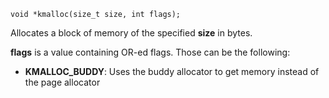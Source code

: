 ```
void *kmalloc(size_t size, int flags);
```

Allocates a block of memory of the specified **size** in bytes.

**flags** is a value containing OR-ed flags. Those can be the following:
- **KMALLOC_BUDDY**: Uses the buddy allocator to get memory instead of the page allocator

